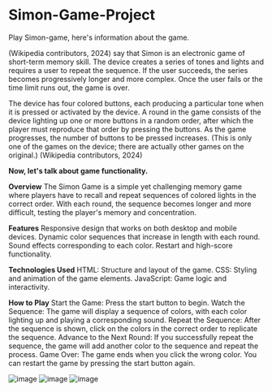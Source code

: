 # Simon-Game-Project
Play Simon-game, here's information about the game.

(Wikipedia contributors, 2024)  say that Simon is an electronic game of short-term memory skill. The device creates a series of tones and lights and requires a user to repeat the sequence. If the user succeeds, the series becomes progressively longer and more complex. Once the user fails or the time limit runs out, the game is over.

The device has four colored buttons, each producing a particular tone when it is pressed or activated by the device. A round in the game consists of the device lighting up one or more buttons in a random order, after which the player must reproduce that order by pressing the buttons. As the game progresses, the number of buttons to be pressed increases. (This is only one of the games on the device; there are actually other games on the original.) (Wikipedia contributors, 2024)

**Now, let's talk about game functionality.**

**Overview**
The Simon Game is a simple yet challenging memory game where players have to recall and repeat sequences of colored lights in the correct order. With each round, the sequence becomes longer and more difficult, testing the player's memory and concentration.

**Features**
Responsive design that works on both desktop and mobile devices.
Dynamic color sequences that increase in length with each round.
Sound effects corresponding to each color.
Restart and high-score functionality.

**Technologies Used**
HTML: Structure and layout of the game.
CSS: Styling and animation of the game elements.
JavaScript: Game logic and interactivity.

**How to Play**
Start the Game: Press the start button to begin.
Watch the Sequence: The game will display a sequence of colors, with each color lighting up and playing a corresponding sound.
Repeat the Sequence: After the sequence is shown, click on the colors in the correct order to replicate the sequence.
Advance to the Next Round: If you successfully repeat the sequence, the game will add another color to the sequence and repeat the process.
Game Over: The game ends when you click the wrong color. You can restart the game by pressing the start button again.

![image](https://github.com/user-attachments/assets/332fed42-50f8-4220-9467-03e89d994811)
![image](https://github.com/user-attachments/assets/e66f5ce0-914c-474b-a5cf-9952733d2758)
![image](https://github.com/user-attachments/assets/67ad7d7e-4d38-4748-9004-00c25eb2b483)


